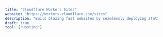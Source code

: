 ```yaml
---
title: "Cloudflare Workers Sites"
website: "https://workers.cloudflare.com/sites"
description: "Build blazing fast websites by seamlessly deploying static assets alongside your APIs and application code."
draft: true
tool: ["Hosting"]
---
```

